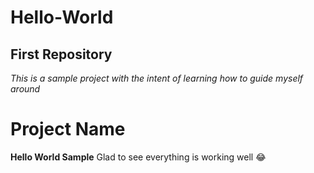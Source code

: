 # Hello-World

## First Repository

*This is a sample project with the intent of learning how to guide myself around*

# Project Name
**Hello World Sample**
Glad to see everything is working well :joy:



